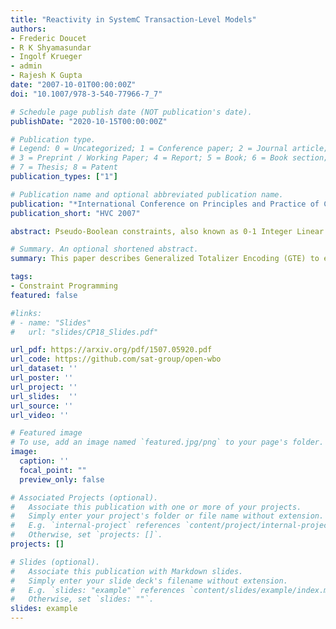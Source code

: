 ```yaml
---
title: "Reactivity in SystemC Transaction-Level Models"
authors:
- Frederic Doucet
- R K Shyamasundar
- Ingolf Krueger
- admin
- Rajesh K Gupta
date: "2007-10-01T00:00:00Z"
doi: "10.1007/978-3-540-77966-7_7"

# Schedule page publish date (NOT publication's date).
publishDate: "2020-10-15T00:00:00Z"

# Publication type.
# Legend: 0 = Uncategorized; 1 = Conference paper; 2 = Journal article;
# 3 = Preprint / Working Paper; 4 = Report; 5 = Book; 6 = Book section;
# 7 = Thesis; 8 = Patent
publication_types: ["1"]

# Publication name and optional abbreviated publication name.
publication: "*International Conference on Principles and Practice of Constraint Programming*"
publication_short: "HVC 2007"

abstract: Pseudo-Boolean constraints, also known as 0-1 Integer Linear Constraints, are used to model many real-world problems. A common approach to solve these constraints is to encode them into a SAT formula. The runtime of the SAT solver on such formula is sensitive to the manner in which the given pseudo-Boolean constraints are encoded. In this paper, we propose generalized Totalizer encoding (GTE), which is an arc-consistency preserving extension of the Totalizer encoding to pseudo-Boolean constraints. Unlike some other encodings, the number of auxiliary variables required for GTE does not depend on the magnitudes of the coefficients. Instead, it depends on the number of distinct combinations of these coefficients. We show the superiority of GTE with respect to other encodings when large pseudo-Boolean constraints have low number of distinct coefficients. Our experimental results also show that GTE remains competitive even when the pseudo-Boolean constraints do not have this characteristic. 

# Summary. An optional shortened abstract.
summary: This paper describes Generalized Totalizer Encoding (GTE) to encode Pseudo-Boolean Constraints. This encoding led Open-WBO to win accolades in MaxSAT evaluations and Pseudo-Boolean evaluations.

tags:
- Constraint Programming
featured: false

#links:
# - name: "Slides"
#   url: "slides/CP18_Slides.pdf"

url_pdf: https://arxiv.org/pdf/1507.05920.pdf
url_code: https://github.com/sat-group/open-wbo
url_dataset: ''
url_poster: ''
url_project: ''
url_slides:  ''
url_source: ''
url_video: ''

# Featured image
# To use, add an image named `featured.jpg/png` to your page's folder. 
image:
  caption: ''
  focal_point: ""
  preview_only: false

# Associated Projects (optional).
#   Associate this publication with one or more of your projects.
#   Simply enter your project's folder or file name without extension.
#   E.g. `internal-project` references `content/project/internal-project/index.md`.
#   Otherwise, set `projects: []`.
projects: []

# Slides (optional).
#   Associate this publication with Markdown slides.
#   Simply enter your slide deck's filename without extension.
#   E.g. `slides: "example"` references `content/slides/example/index.md`.
#   Otherwise, set `slides: ""`.
slides: example
---
```


